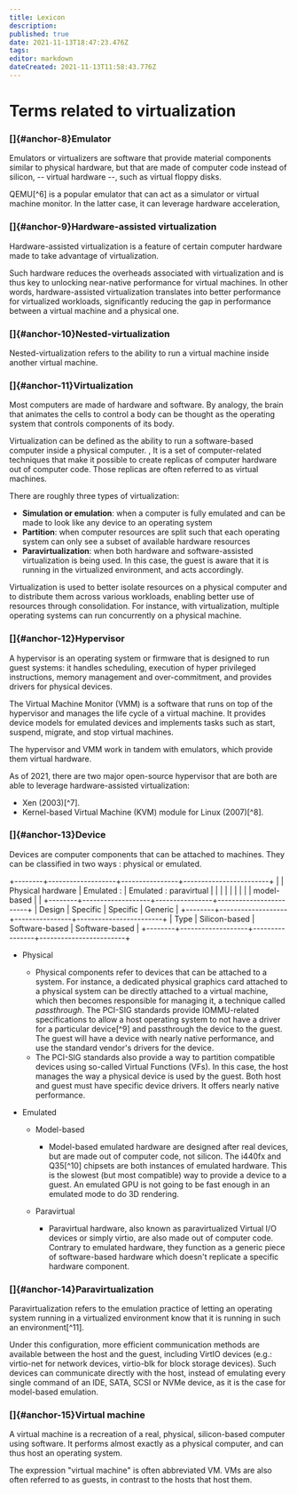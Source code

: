 ```yaml
---
title: Lexicon
description: 
published: true
date: 2021-11-13T18:47:23.476Z
tags: 
editor: markdown
dateCreated: 2021-11-13T11:58:43.776Z
---
```


# Terms related to virtualization 

### []{#anchor-8}Emulator

Emulators or virtualizers are software that provide material components
similar to physical hardware, but that are made of computer code instead
of silicon, -- virtual hardware --, such as virtual floppy disks.

QEMU[^6] is a popular emulator that can act as a simulator or virtual
machine monitor. In the latter case, it can leverage hardware
acceleration,

### []{#anchor-9}Hardware-assisted virtualization

Hardware-assisted virtualization is a feature of certain computer
hardware made to take advantage of virtualization.

Such hardware reduces the overheads associated with virtualization and
is thus key to unlocking near-native performance for virtual machines.
In other words, hardware-assisted virtualization translates into better
performance for virtualized workloads, significantly reducing the gap in
performance between a virtual machine and a physical one.

### []{#anchor-10}Nested-virtualization

Nested-virtualization refers to the ability to run a virtual machine
inside another virtual machine.

### []{#anchor-11}Virtualization

Most computers are made of hardware and software. By analogy, the brain
that animates the cells to control a body can be thought as the
operating system that controls components of its body.

Virtualization can be defined as the ability to run a software-based
computer inside a physical computer. , It is a set of computer-related
techniques that make it possible to create replicas of computer hardware
out of computer code. Those replicas are often referred to as virtual
machines.

There are roughly three types of virtualization:

-   **Simulation or emulation**: when a computer is fully emulated and
    can be made to look like any device to an operating system
-   **Partition**: when computer resources are split such that each
    operating system can only see a subset of available hardware
    resources
-   **Paravirtualization**: when both hardware and software-assisted
    virtualization is being used. In this case, the guest is aware that
    it is running in the virtualized environment, and acts accordingly.

Virtualization is used to better isolate resources on a physical
computer and to distribute them across various workloads, enabling
better use of resources through consolidation. For instance, with
virtualization, multiple operating systems can run concurrently on a
physical machine.

### []{#anchor-12}Hypervisor

A hypervisor is an operating system or firmware that is designed to run
guest systems: it handles scheduling, execution of hyper privileged
instructions, memory management and over-commitment, and provides
drivers for physical devices.

The Virtual Machine Monitor (VMM) is a software that runs on top of the
hypervisor and manages the life cycle of a virtual machine. It provides
device models for emulated devices and implements tasks such as start,
suspend, migrate, and stop virtual machines.

The hypervisor and VMM work in tandem with emulators, which provide them
virtual hardware.

As of 2021, there are two major open-source hypervisor that are both are
able to leverage hardware-assisted virtualization:

-   Xen (2003)[^7].
-   Kernel-based Virtual Machine (KVM) module for Linux (2007)[^8].

### []{#anchor-13}Device

Devices are computer components that can be attached to machines. They
can be classified in two ways : physical or emulated.

+--------+-------------------+----------------+------------------------+
|        | Physical hardware | Emulated :     | Emulated : paravirtual |
|        |                   |                |                        |
|        |                   | model-based    |                        |
+--------+-------------------+----------------+------------------------+
| Design | Specific          | Specific       | Generic                |
+--------+-------------------+----------------+------------------------+
| Type   | Silicon-based     | Software-based | Software-based         |
+--------+-------------------+----------------+------------------------+

-   Physical

    -   Physical components refer to devices that can be attached to a
        system. For instance, a dedicated physical graphics card
        attached to a physical system can be directly attached to a
        virtual machine, which then becomes responsible for managing it,
        a technique called *passthrough*. The PCI-SIG standards provide
        IOMMU-related specifications to allow a host operating system to
        not have a driver for a particular device[^9] and passthrough
        the device to the guest. The guest will have a device with
        nearly native performance, and use the standard vendor's drivers
        for the device.
    -   The PCI-SIG standards also provide a way to partition compatible
        devices using so-called Virtual Functions (VFs). In this case,
        the host manages the way a physical device is used by the guest.
        Both host and guest must have specific device drivers. It offers
        nearly native performance.

-   Emulated

    -   Model-based

        -   Model-based emulated hardware are designed after real
            devices, but are made out of computer code, not silicon. The
            i440fx and Q35[^10] chipsets are both instances of emulated
            hardware. This is the slowest (but most compatible) way to
            provide a device to a guest. An emulated GPU is not going to
            be fast enough in an emulated mode to do 3D rendering.

    -   Paravirtual

        -   Paravirtual hardware, also known as paravirtualized Virtual
            I/O devices or simply virtio, are also made out of computer
            code. Contrary to emulated hardware, they function as a
            generic piece of software-based hardware which doesn't
            replicate a specific hardware component.

### []{#anchor-14}Paravirtualization

Paravirtualization refers to the emulation practice of letting an
operating system running in a virtualized environment know that it is
running in such an environment[^11].

Under this configuration, more efficient communication methods are
available between the host and the guest, including VirtIO devices
(e.g.: virtio-net for network devices, virtio-blk for block storage
devices). Such devices can communicate directly with the host, instead
of emulating every single command of an IDE, SATA, SCSI or NVMe device,
as it is the case for model-based emulation.

### []{#anchor-15}Virtual machine

A virtual machine is a recreation of a real, physical, silicon-based
computer using software. It performs almost exactly as a physical
computer, and can thus host an operating system.

The expression "virtual machine" is often abbreviated VM. VMs are also
often referred to as guests, in contrast to the hosts that host them.